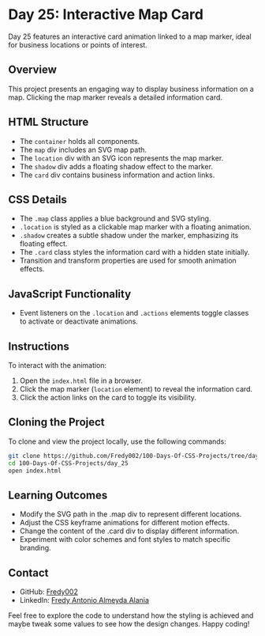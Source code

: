 # Day 25: Interactive Map Card

Day 25 features an interactive card animation linked to a map marker, ideal for business locations or points of interest.

## Overview

This project presents an engaging way to display business information on a map. Clicking the map marker reveals a detailed information card.

## HTML Structure

- The `container` holds all components.
- The `map` div includes an SVG map path.
- The `location` div with an SVG icon represents the map marker.
- The `shadow` div adds a floating shadow effect to the marker.
- The `card` div contains business information and action links.

## CSS Details

- The `.map` class applies a blue background and SVG styling.
- `.location` is styled as a clickable map marker with a floating animation.
- `.shadow` creates a subtle shadow under the marker, emphasizing its floating effect.
- The `.card` class styles the information card with a hidden state initially.
- Transition and transform properties are used for smooth animation effects.

## JavaScript Functionality

- Event listeners on the `.location` and `.actions` elements toggle classes to activate or deactivate animations.

## Instructions

To interact with the animation:

1. Open the `index.html` file in a browser.
2. Click the map marker (`location` element) to reveal the information card.
3. Click the action links on the card to toggle its visibility.


## Cloning the Project

To clone and view the project locally, use the following commands:

```bash
git clone https://github.com/Fredy002/100-Days-Of-CSS-Projects/tree/day_21-30/day_25
cd 100-Days-Of-CSS-Projects/day_25
open index.html
```

## Learning Outcomes

- Modify the SVG path in the .map div to represent different locations.
- Adjust the CSS keyframe animations for different motion effects.
- Change the content of the .card div to display different information.
- Experiment with color schemes and font styles to match specific branding.

## Contact

- GitHub: [Fredy002](https://github.com/Fredy002)
- LinkedIn: [Fredy Antonio Almeyda Alania](https://www.linkedin.com/in/fredy-antonio-almeyda-alania/)

Feel free to explore the code to understand how the styling is achieved and maybe tweak some values to see how the design changes. Happy coding!
